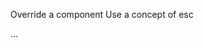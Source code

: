 Override a component
Use a concept of esc

<!-- Container component -->

<script>
  export let container = false;
</script>

<div
  class:container
  ...
  <slot />
</div>

<!-- App usage -->

<script>
  import Container from "./components/Container.svelte";
</script>

<style>
  :global(.container) {
    background: red;
  }
</style>

<Container container>
...
</Container>
